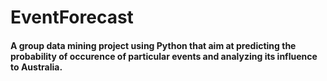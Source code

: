 # EventForecast
#### A group data mining project using Python that aim at predicting the probability of occurence of particular events and analyzing its influence to Australia.
